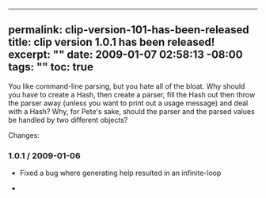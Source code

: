 ----- 
permalink: clip-version-101-has-been-released
title: clip version 1.0.1 has been released!
excerpt: ""
date: 2009-01-07 02:58:13 -08:00
tags: ""
toc: true
-----
You like command-line parsing, but you hate all of the bloat. Why
should you have to create a Hash, then create a parser, fill the Hash
out then throw the parser away (unless you want to print out a usage
message) and deal with a Hash? Why, for Pete's sake, should the parser
and the parsed values be handled by two different objects?

Changes:

### 1.0.1 / 2009-01-06

* Fixed a bug where generating help resulted in an infinite-loop

*
